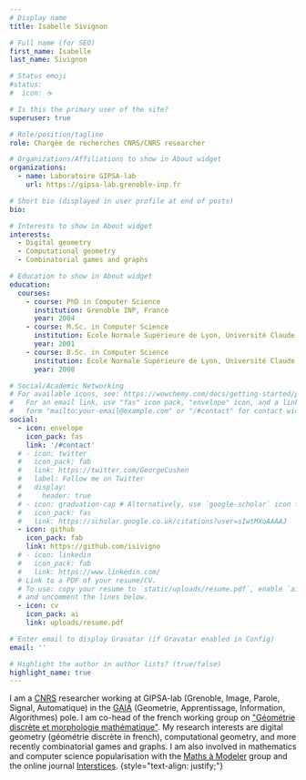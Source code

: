 ```yaml
---
# Display name
title: Isabelle Sivignon

# Full name (for SEO)
first_name: Isabelle
last_name: Sivignon

# Status emoji
#status:
#  icon: ☕️

# Is this the primary user of the site?
superuser: true

# Role/position/tagline
role: Chargée de recherches CNRS/CNRS researcher

# Organizations/Affiliations to show in About widget
organizations:
  - name: Laboratoire GIPSA-lab
    url: https://gipsa-lab.grenoble-inp.fr

# Short bio (displayed in user profile at end of posts)
bio: 

# Interests to show in About widget
interests:
  - Digital geometry
  - Computational geometry
  - Combinatorial games and graphs

# Education to show in About widget
education:
  courses:
    - course: PhD in Computer Science
      institution: Grenoble INP, France
      year: 2004
    - course: M.Sc. in Computer Science
      institution: Ecole Normale Supérieure de Lyon, Université Claude Bernard Lyon 1, France
      year: 2001
    - course: B.Sc. in Computer Science
      institution: Ecole Normale Supérieure de Lyon, Université Claude Bernard Lyon 1, France
      year: 2000

# Social/Academic Networking
# For available icons, see: https://wowchemy.com/docs/getting-started/page-builder/#icons
#   For an email link, use "fas" icon pack, "envelope" icon, and a link in the
#   form "mailto:your-email@example.com" or "/#contact" for contact widget.
social:
  - icon: envelope
    icon_pack: fas
    link: '/#contact'
  # - icon: twitter
  #   icon_pack: fab
  #   link: https://twitter.com/GeorgeCushen
  #   label: Follow me on Twitter
  #   display:
  #     header: true
  # - icon: graduation-cap # Alternatively, use `google-scholar` icon from `ai` icon pack
  #   icon_pack: fas
  #   link: https://scholar.google.co.uk/citations?user=sIwtMXoAAAAJ
  - icon: github
    icon_pack: fab
    link: https://github.com/isivigno
  # - icon: linkedin
  #   icon_pack: fab
  #   link: https://www.linkedin.com/
  # Link to a PDF of your resume/CV.
  # To use: copy your resume to `static/uploads/resume.pdf`, enable `ai` icons in `params.yaml`,
  # and uncomment the lines below.
  - icon: cv
    icon_pack: ai
    link: uploads/resume.pdf

# Enter email to display Gravatar (if Gravatar enabled in Config)
email: ''

# Highlight the author in author lists? (true/false)
highlight_name: true
---
```


I am a [CNRS](https://www.cnrs.fr) researcher working at GIPSA-lab (Grenoble, Image, Parole, Signal, Automatique) in the [GAIA](https://www.gipsa-lab.grenoble-inp.fr/pole/pole-geometrie-apprentissage-information-et-algorithmes-gaia) (Geometrie, Apprentissage, Information, Algorithmes) pole. I am co-head of the french working group on ["Géométrie discrète et morphologie mathématique"](https://gt-gdmm.u-bordeaux.fr/). My research interests are digital geometry (géométrie discrète in french), computational geometry, and more recently combinatorial games and graphs. I am also involved in mathematics and computer science popularisation with the [Maths à Modeler](https://mathsamodeler.ujf-grenoble.fr/) group and the online journal [Interstices](https://interstices.info). 
{style="text-align: justify;"}
